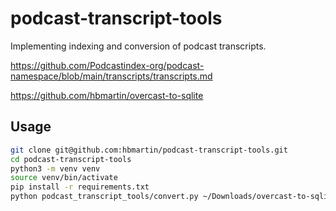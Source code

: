 # podcast-transcript-tools

Implementing indexing and conversion of podcast transcripts.

https://github.com/Podcastindex-org/podcast-namespace/blob/main/transcripts/transcripts.md

https://github.com/hbmartin/overcast-to-sqlite


## Usage

```bash
git clone git@github.com:hbmartin/podcast-transcript-tools.git
cd podcast-transcript-tools
python3 -m venv venv
source venv/bin/activate
pip install -r requirements.txt
python podcast_transcript_tools/convert.py ~/Downloads/overcast-to-sqlite/archive/transcripts
```